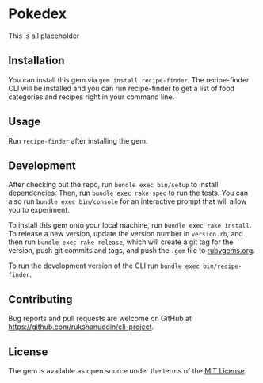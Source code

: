 # Pokedex
This is all placeholder

## Installation

You can install this gem via `gem install recipe-finder`. The recipe-finder CLI will be installed and you can run recipe-finder to get a list of food categories and recipes right in your command line.

## Usage

Run `recipe-finder` after installing the gem.


## Development

After checking out the repo, run `bundle exec bin/setup` to install dependencies. Then, run `bundle exec rake spec` to run the tests. You can also run `bundle exec bin/console` for an interactive prompt that will allow you to experiment.

To install this gem onto your local machine, run `bundle exec rake install`. To release a new version, update the version number in `version.rb`, and then run `bundle exec rake release`, which will create a git tag for the version, push git commits and tags, and push the `.gem` file to [rubygems.org](https://rubygems.org).

To run the development version of the CLI run `bundle exec bin/recipe-finder`.

## Contributing

Bug reports and pull requests are welcome on GitHub at https://github.com/rukshanuddin/cli-project.


## License

The gem is available as open source under the terms of the [MIT License](http://opensource.org/licenses/MIT).